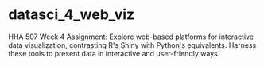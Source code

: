 # datasci_4_web_viz
HHA 507 Week 4 Assignment: Explore web-based platforms for interactive data visualization, contrasting R's Shiny with Python's equivalents. Harness these tools to present data in interactive and user-friendly ways.
